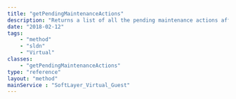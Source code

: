 ```yaml
---
title: "getPendingMaintenanceActions"
description: "Returns a list of all the pending maintenance actions affecting this guest. "
date: "2018-02-12"
tags:
    - "method"
    - "sldn"
    - "Virtual"
classes:
    - "getPendingMaintenanceActions"
type: "reference"
layout: "method"
mainService : "SoftLayer_Virtual_Guest"
---
```

